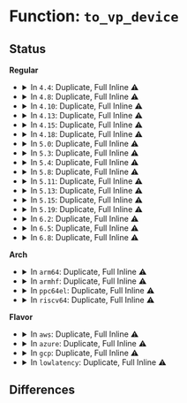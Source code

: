 # Function: <code>to_vp_device</code>

## Status
<b>Regular</b>
<ul>
<li>
<details>
<summary>In <code>4.4</code>: Duplicate, Full Inline ⚠️</summary>

**Collision:** Static Duplication

**Inline:** Full

**Transformation:** False

**Instances:**

```
In drivers/virtio/virtio_pci_modern.c (0)
Location: drivers/virtio/virtio_pci_common.h:127
Inline: True
```
```
In drivers/virtio/virtio_pci_common.c (0)
Location: drivers/virtio/virtio_pci_common.h:127
Inline: True
```
```
In drivers/virtio/virtio_pci_legacy.c (0)
Location: drivers/virtio/virtio_pci_common.h:127
Inline: True
```
</details>
</li>
<li>
<details>
<summary>In <code>4.8</code>: Duplicate, Full Inline ⚠️</summary>

**Collision:** Static Duplication

**Inline:** Full

**Transformation:** False

**Instances:**

```
In drivers/virtio/virtio_pci_modern.c (0)
Location: drivers/virtio/virtio_pci_common.h:121
Inline: True
```
```
In drivers/virtio/virtio_pci_common.c (0)
Location: drivers/virtio/virtio_pci_common.h:121
Inline: True
```
```
In drivers/virtio/virtio_pci_legacy.c (0)
Location: drivers/virtio/virtio_pci_common.h:121
Inline: True
```
</details>
</li>
<li>
<details>
<summary>In <code>4.10</code>: Duplicate, Full Inline ⚠️</summary>

**Collision:** Static Duplication

**Inline:** Full

**Transformation:** False

**Instances:**

```
In drivers/virtio/virtio_pci_modern.c (0)
Location: drivers/virtio/virtio_pci_common.h:120
Inline: True
```
```
In drivers/virtio/virtio_pci_common.c (0)
Location: drivers/virtio/virtio_pci_common.h:120
Inline: True
```
```
In drivers/virtio/virtio_pci_legacy.c (0)
Location: drivers/virtio/virtio_pci_common.h:120
Inline: True
```
</details>
</li>
<li>
<details>
<summary>In <code>4.13</code>: Duplicate, Full Inline ⚠️</summary>

**Collision:** Static Duplication

**Inline:** Full

**Transformation:** False

**Instances:**

```
In drivers/virtio/virtio_pci_modern.c (0)
Location: drivers/virtio/virtio_pci_common.h:121
Inline: True
```
```
In drivers/virtio/virtio_pci_common.c (0)
Location: drivers/virtio/virtio_pci_common.h:121
Inline: True
```
```
In drivers/virtio/virtio_pci_legacy.c (0)
Location: drivers/virtio/virtio_pci_common.h:121
Inline: True
```
</details>
</li>
<li>
<details>
<summary>In <code>4.15</code>: Duplicate, Full Inline ⚠️</summary>

**Collision:** Static Duplication

**Inline:** Full

**Transformation:** False

**Instances:**

```
In drivers/virtio/virtio_pci_modern.c (0)
Location: drivers/virtio/virtio_pci_common.h:121
Inline: True
```
```
In drivers/virtio/virtio_pci_common.c (0)
Location: drivers/virtio/virtio_pci_common.h:121
Inline: True
```
```
In drivers/virtio/virtio_pci_legacy.c (0)
Location: drivers/virtio/virtio_pci_common.h:121
Inline: True
```
</details>
</li>
<li>
<details>
<summary>In <code>4.18</code>: Duplicate, Full Inline ⚠️</summary>

**Collision:** Static Duplication

**Inline:** Full

**Transformation:** False

**Instances:**

```
In drivers/virtio/virtio_pci_modern.c (ffffffff815ed424)
Location: drivers/virtio/virtio_pci_common.h:121
Inline: True
Inline callers:
  - drivers/virtio/virtio_pci_modern.c:del_vq
  - drivers/virtio/virtio_pci_modern.c:vp_reset
  - drivers/virtio/virtio_pci_modern.c:vp_get_status
  - drivers/virtio/virtio_pci_modern.c:vp_generation
  - drivers/virtio/virtio_pci_modern.c:vp_set
  - drivers/virtio/virtio_pci_modern.c:vp_get
  - drivers/virtio/virtio_pci_modern.c:vp_finalize_features
  - drivers/virtio/virtio_pci_modern.c:vp_finalize_features
  - drivers/virtio/virtio_pci_modern.c:vp_get_features
```
```
In drivers/virtio/virtio_pci_common.c (ffffffff815ee6a5)
Location: drivers/virtio/virtio_pci_common.h:121
Inline: True
Inline callers:
  - drivers/virtio/virtio_pci_common.c:virtio_pci_release_dev
  - drivers/virtio/virtio_pci_common.c:vp_get_vq_affinity
  - drivers/virtio/virtio_pci_common.c:vp_set_vq_affinity
  - drivers/virtio/virtio_pci_common.c:vp_bus_name
  - drivers/virtio/virtio_pci_common.c:vp_find_vqs
  - drivers/virtio/virtio_pci_common.c:vp_find_vqs_msix
  - drivers/virtio/virtio_pci_common.c:vp_find_vqs_msix
  - drivers/virtio/virtio_pci_common.c:vp_del_vqs
  - drivers/virtio/virtio_pci_common.c:vp_del_vqs
  - drivers/virtio/virtio_pci_common.c:vp_setup_vq
  - drivers/virtio/virtio_pci_common.c:vp_synchronize_vectors
```
```
In drivers/virtio/virtio_pci_legacy.c (ffffffff815ef6b4)
Location: drivers/virtio/virtio_pci_common.h:121
Inline: True
Inline callers:
  - drivers/virtio/virtio_pci_legacy.c:del_vq
  - drivers/virtio/virtio_pci_legacy.c:vp_reset
  - drivers/virtio/virtio_pci_legacy.c:vp_get_status
  - drivers/virtio/virtio_pci_legacy.c:vp_set
  - drivers/virtio/virtio_pci_legacy.c:vp_get
  - drivers/virtio/virtio_pci_legacy.c:vp_get_features
```
</details>
</li>
<li>
<details>
<summary>In <code>5.0</code>: Duplicate, Full Inline ⚠️</summary>

**Collision:** Static Duplication

**Inline:** Full

**Transformation:** False

**Instances:**

```
In drivers/virtio/virtio_pci_modern.c (ffffffff81607d04)
Location: drivers/virtio/virtio_pci_common.h:121
Inline: True
Inline callers:
  - drivers/virtio/virtio_pci_modern.c:del_vq
  - drivers/virtio/virtio_pci_modern.c:vp_reset
  - drivers/virtio/virtio_pci_modern.c:vp_get_status
  - drivers/virtio/virtio_pci_modern.c:vp_generation
  - drivers/virtio/virtio_pci_modern.c:vp_set
  - drivers/virtio/virtio_pci_modern.c:vp_get
  - drivers/virtio/virtio_pci_modern.c:vp_finalize_features
  - drivers/virtio/virtio_pci_modern.c:vp_finalize_features
  - drivers/virtio/virtio_pci_modern.c:vp_get_features
```
```
In drivers/virtio/virtio_pci_common.c (ffffffff81608da5)
Location: drivers/virtio/virtio_pci_common.h:121
Inline: True
Inline callers:
  - drivers/virtio/virtio_pci_common.c:virtio_pci_release_dev
  - drivers/virtio/virtio_pci_common.c:vp_get_vq_affinity
  - drivers/virtio/virtio_pci_common.c:vp_set_vq_affinity
  - drivers/virtio/virtio_pci_common.c:vp_bus_name
  - drivers/virtio/virtio_pci_common.c:vp_find_vqs
  - drivers/virtio/virtio_pci_common.c:vp_find_vqs_msix
  - drivers/virtio/virtio_pci_common.c:vp_find_vqs_msix
  - drivers/virtio/virtio_pci_common.c:vp_del_vqs
  - drivers/virtio/virtio_pci_common.c:vp_del_vqs
  - drivers/virtio/virtio_pci_common.c:vp_setup_vq
  - drivers/virtio/virtio_pci_common.c:vp_synchronize_vectors
```
```
In drivers/virtio/virtio_pci_legacy.c (ffffffff81609dd4)
Location: drivers/virtio/virtio_pci_common.h:121
Inline: True
Inline callers:
  - drivers/virtio/virtio_pci_legacy.c:del_vq
  - drivers/virtio/virtio_pci_legacy.c:vp_reset
  - drivers/virtio/virtio_pci_legacy.c:vp_get_status
  - drivers/virtio/virtio_pci_legacy.c:vp_set
  - drivers/virtio/virtio_pci_legacy.c:vp_get
  - drivers/virtio/virtio_pci_legacy.c:vp_get_features
```
</details>
</li>
<li>
<details>
<summary>In <code>5.3</code>: Duplicate, Full Inline ⚠️</summary>

**Collision:** Static Duplication

**Inline:** Full

**Transformation:** False

**Instances:**

```
In drivers/virtio/virtio_pci_modern.c (ffffffff8163bb64)
Location: drivers/virtio/virtio_pci_common.h:118
Inline: True
Inline callers:
  - drivers/virtio/virtio_pci_modern.c:del_vq
  - drivers/virtio/virtio_pci_modern.c:vp_reset
  - drivers/virtio/virtio_pci_modern.c:vp_get_status
  - drivers/virtio/virtio_pci_modern.c:vp_generation
  - drivers/virtio/virtio_pci_modern.c:vp_set
  - drivers/virtio/virtio_pci_modern.c:vp_get
  - drivers/virtio/virtio_pci_modern.c:vp_finalize_features
  - drivers/virtio/virtio_pci_modern.c:vp_finalize_features
  - drivers/virtio/virtio_pci_modern.c:vp_get_features
```
```
In drivers/virtio/virtio_pci_common.c (ffffffff8163cbf5)
Location: drivers/virtio/virtio_pci_common.h:118
Inline: True
Inline callers:
  - drivers/virtio/virtio_pci_common.c:virtio_pci_release_dev
  - drivers/virtio/virtio_pci_common.c:vp_get_vq_affinity
  - drivers/virtio/virtio_pci_common.c:vp_set_vq_affinity
  - drivers/virtio/virtio_pci_common.c:vp_bus_name
  - drivers/virtio/virtio_pci_common.c:vp_find_vqs
  - drivers/virtio/virtio_pci_common.c:vp_find_vqs_msix
  - drivers/virtio/virtio_pci_common.c:vp_find_vqs_msix
  - drivers/virtio/virtio_pci_common.c:vp_del_vqs
  - drivers/virtio/virtio_pci_common.c:vp_del_vqs
  - drivers/virtio/virtio_pci_common.c:vp_setup_vq
  - drivers/virtio/virtio_pci_common.c:vp_synchronize_vectors
```
```
In drivers/virtio/virtio_pci_legacy.c (ffffffff8163dbb4)
Location: drivers/virtio/virtio_pci_common.h:118
Inline: True
Inline callers:
  - drivers/virtio/virtio_pci_legacy.c:del_vq
  - drivers/virtio/virtio_pci_legacy.c:vp_reset
  - drivers/virtio/virtio_pci_legacy.c:vp_get_status
  - drivers/virtio/virtio_pci_legacy.c:vp_set
  - drivers/virtio/virtio_pci_legacy.c:vp_get
  - drivers/virtio/virtio_pci_legacy.c:vp_get_features
```
</details>
</li>
<li>
<details>
<summary>In <code>5.4</code>: Duplicate, Full Inline ⚠️</summary>

**Collision:** Static Duplication

**Inline:** Full

**Transformation:** False

**Instances:**

```
In drivers/virtio/virtio_pci_modern.c (ffffffff8165e014)
Location: drivers/virtio/virtio_pci_common.h:118
Inline: True
Inline callers:
  - drivers/virtio/virtio_pci_modern.c:del_vq
  - drivers/virtio/virtio_pci_modern.c:vp_reset
  - drivers/virtio/virtio_pci_modern.c:vp_get_status
  - drivers/virtio/virtio_pci_modern.c:vp_generation
  - drivers/virtio/virtio_pci_modern.c:vp_set
  - drivers/virtio/virtio_pci_modern.c:vp_get
  - drivers/virtio/virtio_pci_modern.c:vp_finalize_features
  - drivers/virtio/virtio_pci_modern.c:vp_finalize_features
  - drivers/virtio/virtio_pci_modern.c:vp_get_features
```
```
In drivers/virtio/virtio_pci_common.c (ffffffff8165f0d5)
Location: drivers/virtio/virtio_pci_common.h:118
Inline: True
Inline callers:
  - drivers/virtio/virtio_pci_common.c:virtio_pci_release_dev
  - drivers/virtio/virtio_pci_common.c:vp_get_vq_affinity
  - drivers/virtio/virtio_pci_common.c:vp_set_vq_affinity
  - drivers/virtio/virtio_pci_common.c:vp_bus_name
  - drivers/virtio/virtio_pci_common.c:vp_find_vqs
  - drivers/virtio/virtio_pci_common.c:vp_find_vqs_msix
  - drivers/virtio/virtio_pci_common.c:vp_find_vqs_msix
  - drivers/virtio/virtio_pci_common.c:vp_del_vqs
  - drivers/virtio/virtio_pci_common.c:vp_del_vqs
  - drivers/virtio/virtio_pci_common.c:vp_setup_vq
  - drivers/virtio/virtio_pci_common.c:vp_synchronize_vectors
```
```
In drivers/virtio/virtio_pci_legacy.c (ffffffff81660094)
Location: drivers/virtio/virtio_pci_common.h:118
Inline: True
Inline callers:
  - drivers/virtio/virtio_pci_legacy.c:del_vq
  - drivers/virtio/virtio_pci_legacy.c:vp_reset
  - drivers/virtio/virtio_pci_legacy.c:vp_get_status
  - drivers/virtio/virtio_pci_legacy.c:vp_set
  - drivers/virtio/virtio_pci_legacy.c:vp_get
  - drivers/virtio/virtio_pci_legacy.c:vp_get_features
```
</details>
</li>
<li>
<details>
<summary>In <code>5.8</code>: Duplicate, Full Inline ⚠️</summary>

**Collision:** Static Duplication

**Inline:** Full

**Transformation:** False

**Instances:**

```
In drivers/virtio/virtio_pci_modern.c (ffffffff8170d124)
Location: drivers/virtio/virtio_pci_common.h:118
Inline: True
Inline callers:
  - drivers/virtio/virtio_pci_modern.c:del_vq
  - drivers/virtio/virtio_pci_modern.c:vp_reset
  - drivers/virtio/virtio_pci_modern.c:vp_get_status
  - drivers/virtio/virtio_pci_modern.c:vp_generation
  - drivers/virtio/virtio_pci_modern.c:vp_set
  - drivers/virtio/virtio_pci_modern.c:vp_get
  - drivers/virtio/virtio_pci_modern.c:vp_finalize_features
  - drivers/virtio/virtio_pci_modern.c:vp_finalize_features
  - drivers/virtio/virtio_pci_modern.c:vp_get_features
```
```
In drivers/virtio/virtio_pci_common.c (ffffffff8170e1a5)
Location: drivers/virtio/virtio_pci_common.h:118
Inline: True
Inline callers:
  - drivers/virtio/virtio_pci_common.c:virtio_pci_release_dev
  - drivers/virtio/virtio_pci_common.c:vp_get_vq_affinity
  - drivers/virtio/virtio_pci_common.c:vp_set_vq_affinity
  - drivers/virtio/virtio_pci_common.c:vp_bus_name
  - drivers/virtio/virtio_pci_common.c:vp_find_vqs_intx
  - drivers/virtio/virtio_pci_common.c:vp_find_vqs_msix
  - drivers/virtio/virtio_pci_common.c:vp_del_vqs
  - drivers/virtio/virtio_pci_common.c:vp_del_vqs
  - drivers/virtio/virtio_pci_common.c:vp_setup_vq
  - drivers/virtio/virtio_pci_common.c:vp_request_msix_vectors
  - drivers/virtio/virtio_pci_common.c:vp_synchronize_vectors
```
```
In drivers/virtio/virtio_pci_legacy.c (ffffffff8170f284)
Location: drivers/virtio/virtio_pci_common.h:118
Inline: True
Inline callers:
  - drivers/virtio/virtio_pci_legacy.c:del_vq
  - drivers/virtio/virtio_pci_legacy.c:vp_reset
  - drivers/virtio/virtio_pci_legacy.c:vp_get_status
  - drivers/virtio/virtio_pci_legacy.c:vp_set
  - drivers/virtio/virtio_pci_legacy.c:vp_get
  - drivers/virtio/virtio_pci_legacy.c:vp_get_features
```
</details>
</li>
<li>
<details>
<summary>In <code>5.11</code>: Duplicate, Full Inline ⚠️</summary>

**Collision:** Static Duplication

**Inline:** Full

**Transformation:** False

**Instances:**

```
In drivers/virtio/virtio_pci_modern.c (ffffffff8172a05d)
Location: drivers/virtio/virtio_pci_common.h:118
Inline: True
Inline callers:
  - drivers/virtio/virtio_pci_modern.c:vp_get_shm_region
  - drivers/virtio/virtio_pci_modern.c:del_vq
  - drivers/virtio/virtio_pci_modern.c:vp_reset
  - drivers/virtio/virtio_pci_modern.c:vp_get_status
  - drivers/virtio/virtio_pci_modern.c:vp_generation
  - drivers/virtio/virtio_pci_modern.c:vp_set
  - drivers/virtio/virtio_pci_modern.c:vp_get
  - drivers/virtio/virtio_pci_modern.c:vp_finalize_features
  - drivers/virtio/virtio_pci_modern.c:vp_finalize_features
  - drivers/virtio/virtio_pci_modern.c:vp_get_features
```
```
In drivers/virtio/virtio_pci_common.c (ffffffff8172af95)
Location: drivers/virtio/virtio_pci_common.h:118
Inline: True
Inline callers:
  - drivers/virtio/virtio_pci_common.c:virtio_pci_release_dev
  - drivers/virtio/virtio_pci_common.c:vp_get_vq_affinity
  - drivers/virtio/virtio_pci_common.c:vp_set_vq_affinity
  - drivers/virtio/virtio_pci_common.c:vp_bus_name
  - drivers/virtio/virtio_pci_common.c:vp_find_vqs_intx
  - drivers/virtio/virtio_pci_common.c:vp_find_vqs_msix
  - drivers/virtio/virtio_pci_common.c:vp_del_vqs
  - drivers/virtio/virtio_pci_common.c:vp_del_vqs
  - drivers/virtio/virtio_pci_common.c:vp_setup_vq
  - drivers/virtio/virtio_pci_common.c:vp_request_msix_vectors
  - drivers/virtio/virtio_pci_common.c:vp_synchronize_vectors
```
```
In drivers/virtio/virtio_pci_legacy.c (ffffffff8172c054)
Location: drivers/virtio/virtio_pci_common.h:118
Inline: True
Inline callers:
  - drivers/virtio/virtio_pci_legacy.c:del_vq
  - drivers/virtio/virtio_pci_legacy.c:vp_reset
  - drivers/virtio/virtio_pci_legacy.c:vp_get_status
  - drivers/virtio/virtio_pci_legacy.c:vp_set
  - drivers/virtio/virtio_pci_legacy.c:vp_get
  - drivers/virtio/virtio_pci_legacy.c:vp_get_features
```
</details>
</li>
<li>
<details>
<summary>In <code>5.13</code>: Duplicate, Full Inline ⚠️</summary>

**Collision:** Static Duplication

**Inline:** Full

**Transformation:** False

**Instances:**

```
In drivers/virtio/virtio_pci_modern.c (ffffffff8170e7b7)
Location: drivers/virtio/virtio_pci_common.h:100
Inline: True
Inline callers:
  - drivers/virtio/virtio_pci_modern.c:vp_get_shm_region
  - drivers/virtio/virtio_pci_modern.c:del_vq
  - drivers/virtio/virtio_pci_modern.c:vp_reset
  - drivers/virtio/virtio_pci_modern.c:vp_get_status
  - drivers/virtio/virtio_pci_modern.c:vp_generation
  - drivers/virtio/virtio_pci_modern.c:vp_set
  - drivers/virtio/virtio_pci_modern.c:vp_get
  - drivers/virtio/virtio_pci_modern.c:vp_finalize_features
  - drivers/virtio/virtio_pci_modern.c:vp_finalize_features
  - drivers/virtio/virtio_pci_modern.c:vp_get_features
```
```
In drivers/virtio/virtio_pci_common.c (ffffffff8170ed15)
Location: drivers/virtio/virtio_pci_common.h:100
Inline: True
Inline callers:
  - drivers/virtio/virtio_pci_common.c:virtio_pci_release_dev
  - drivers/virtio/virtio_pci_common.c:vp_get_vq_affinity
  - drivers/virtio/virtio_pci_common.c:vp_set_vq_affinity
  - drivers/virtio/virtio_pci_common.c:vp_bus_name
  - drivers/virtio/virtio_pci_common.c:vp_find_vqs
  - drivers/virtio/virtio_pci_common.c:vp_find_vqs_msix
  - drivers/virtio/virtio_pci_common.c:vp_del_vqs
  - drivers/virtio/virtio_pci_common.c:vp_del_vqs
  - drivers/virtio/virtio_pci_common.c:vp_setup_vq
  - drivers/virtio/virtio_pci_common.c:vp_request_msix_vectors
  - drivers/virtio/virtio_pci_common.c:vp_synchronize_vectors
```
```
In drivers/virtio/virtio_pci_legacy.c (ffffffff8170fda4)
Location: drivers/virtio/virtio_pci_common.h:100
Inline: True
Inline callers:
  - drivers/virtio/virtio_pci_legacy.c:del_vq
  - drivers/virtio/virtio_pci_legacy.c:vp_reset
  - drivers/virtio/virtio_pci_legacy.c:vp_get_status
  - drivers/virtio/virtio_pci_legacy.c:vp_set
  - drivers/virtio/virtio_pci_legacy.c:vp_get
  - drivers/virtio/virtio_pci_legacy.c:vp_get_features
```
</details>
</li>
<li>
<details>
<summary>In <code>5.15</code>: Duplicate, Full Inline ⚠️</summary>

**Collision:** Static Duplication

**Inline:** Full

**Transformation:** False

**Instances:**

```
In drivers/virtio/virtio_pci_modern.c (ffffffff8178b047)
Location: drivers/virtio/virtio_pci_common.h:100
Inline: True
Inline callers:
  - drivers/virtio/virtio_pci_modern.c:vp_get_shm_region
  - drivers/virtio/virtio_pci_modern.c:del_vq
  - drivers/virtio/virtio_pci_modern.c:vp_reset
  - drivers/virtio/virtio_pci_modern.c:vp_set_status
  - drivers/virtio/virtio_pci_modern.c:vp_get_status
  - drivers/virtio/virtio_pci_modern.c:vp_generation
  - drivers/virtio/virtio_pci_modern.c:vp_set
  - drivers/virtio/virtio_pci_modern.c:vp_get
  - drivers/virtio/virtio_pci_modern.c:vp_finalize_features
  - drivers/virtio/virtio_pci_modern.c:vp_finalize_features
  - drivers/virtio/virtio_pci_modern.c:vp_get_features
```
```
In drivers/virtio/virtio_pci_common.c (ffffffff8178b645)
Location: drivers/virtio/virtio_pci_common.h:100
Inline: True
Inline callers:
  - drivers/virtio/virtio_pci_common.c:virtio_pci_release_dev
  - drivers/virtio/virtio_pci_common.c:vp_get_vq_affinity
  - drivers/virtio/virtio_pci_common.c:vp_set_vq_affinity
  - drivers/virtio/virtio_pci_common.c:vp_bus_name
  - drivers/virtio/virtio_pci_common.c:vp_find_vqs
  - drivers/virtio/virtio_pci_common.c:vp_find_vqs_msix
  - drivers/virtio/virtio_pci_common.c:vp_del_vqs
  - drivers/virtio/virtio_pci_common.c:vp_del_vqs
  - drivers/virtio/virtio_pci_common.c:vp_setup_vq
  - drivers/virtio/virtio_pci_common.c:vp_request_msix_vectors
  - drivers/virtio/virtio_pci_common.c:vp_synchronize_vectors
```
```
In drivers/virtio/virtio_pci_legacy.c (ffffffff8178c784)
Location: drivers/virtio/virtio_pci_common.h:100
Inline: True
Inline callers:
  - drivers/virtio/virtio_pci_legacy.c:del_vq
  - drivers/virtio/virtio_pci_legacy.c:vp_reset
  - drivers/virtio/virtio_pci_legacy.c:vp_set_status
  - drivers/virtio/virtio_pci_legacy.c:vp_get_status
  - drivers/virtio/virtio_pci_legacy.c:vp_set
  - drivers/virtio/virtio_pci_legacy.c:vp_get
  - drivers/virtio/virtio_pci_legacy.c:vp_finalize_features
  - drivers/virtio/virtio_pci_legacy.c:vp_get_features
```
</details>
</li>
<li>
<details>
<summary>In <code>5.19</code>: Duplicate, Full Inline ⚠️</summary>

**Collision:** Static Duplication

**Inline:** Full

**Transformation:** False

**Instances:**

```
In drivers/virtio/virtio_pci_modern.c (0)
Location: drivers/virtio/virtio_pci_common.h:99
Inline: True
```
```
In drivers/virtio/virtio_pci_common.c (0)
Location: drivers/virtio/virtio_pci_common.h:99
Inline: True
```
```
In drivers/virtio/virtio_pci_legacy.c (0)
Location: drivers/virtio/virtio_pci_common.h:99
Inline: True
```
</details>
</li>
<li>
<details>
<summary>In <code>6.2</code>: Duplicate, Full Inline ⚠️</summary>

**Collision:** Static Duplication

**Inline:** Full

**Transformation:** False

**Instances:**

```
In drivers/virtio/virtio_pci_modern.c (0)
Location: drivers/virtio/virtio_pci_common.h:99
Inline: True
```
```
In drivers/virtio/virtio_pci_common.c (0)
Location: drivers/virtio/virtio_pci_common.h:99
Inline: True
```
```
In drivers/virtio/virtio_pci_legacy.c (0)
Location: drivers/virtio/virtio_pci_common.h:99
Inline: True
```
</details>
</li>
<li>
<details>
<summary>In <code>6.5</code>: Duplicate, Full Inline ⚠️</summary>

**Collision:** Static Duplication

**Inline:** Full

**Transformation:** False

**Instances:**

```
In drivers/virtio/virtio_pci_modern.c (0)
Location: drivers/virtio/virtio_pci_common.h:100
Inline: True
```
```
In drivers/virtio/virtio_pci_common.c (0)
Location: drivers/virtio/virtio_pci_common.h:100
Inline: True
```
```
In drivers/virtio/virtio_pci_legacy.c (0)
Location: drivers/virtio/virtio_pci_common.h:100
Inline: True
```
</details>
</li>
<li>
<details>
<summary>In <code>6.8</code>: Duplicate, Full Inline ⚠️</summary>

**Collision:** Static Duplication

**Inline:** Full

**Transformation:** False

**Instances:**

```
In drivers/virtio/virtio_pci_modern.c (0)
Location: drivers/virtio/virtio_pci_common.h:117
Inline: True
```
```
In drivers/virtio/virtio_pci_common.c (0)
Location: drivers/virtio/virtio_pci_common.h:117
Inline: True
```
```
In drivers/virtio/virtio_pci_legacy.c (0)
Location: drivers/virtio/virtio_pci_common.h:117
Inline: True
```
```
In drivers/virtio/virtio_pci_admin_legacy_io.c (0)
Location: drivers/virtio/virtio_pci_common.h:117
Inline: True
```
</details>
</li>
</ul>
<b>Arch</b>
<ul>
<li>
<details>
<summary>In <code>arm64</code>: Duplicate, Full Inline ⚠️</summary>

**Collision:** Static Duplication

**Inline:** Full

**Transformation:** False

**Instances:**

```
In drivers/virtio/virtio_pci_modern.c (ffff800010827470)
Location: drivers/virtio/virtio_pci_common.h:118
Inline: True
Inline callers:
  - drivers/virtio/virtio_pci_modern.c:del_vq
  - drivers/virtio/virtio_pci_modern.c:vp_reset
  - drivers/virtio/virtio_pci_modern.c:vp_get_status
  - drivers/virtio/virtio_pci_modern.c:vp_generation
  - drivers/virtio/virtio_pci_modern.c:vp_set
  - drivers/virtio/virtio_pci_modern.c:vp_get
  - drivers/virtio/virtio_pci_modern.c:vp_finalize_features
  - drivers/virtio/virtio_pci_modern.c:vp_finalize_features
  - drivers/virtio/virtio_pci_modern.c:vp_get_features
```
```
In drivers/virtio/virtio_pci_common.c (ffff800010827ef0)
Location: drivers/virtio/virtio_pci_common.h:118
Inline: True
Inline callers:
  - drivers/virtio/virtio_pci_common.c:virtio_pci_release_dev
  - drivers/virtio/virtio_pci_common.c:vp_get_vq_affinity
  - drivers/virtio/virtio_pci_common.c:vp_set_vq_affinity
  - drivers/virtio/virtio_pci_common.c:vp_bus_name
  - drivers/virtio/virtio_pci_common.c:vp_find_vqs
  - drivers/virtio/virtio_pci_common.c:vp_find_vqs_msix
  - drivers/virtio/virtio_pci_common.c:vp_find_vqs_msix
  - drivers/virtio/virtio_pci_common.c:vp_del_vqs
  - drivers/virtio/virtio_pci_common.c:vp_del_vqs
  - drivers/virtio/virtio_pci_common.c:vp_setup_vq
  - drivers/virtio/virtio_pci_common.c:vp_synchronize_vectors
```
```
In drivers/virtio/virtio_pci_legacy.c (ffff800010829028)
Location: drivers/virtio/virtio_pci_common.h:118
Inline: True
Inline callers:
  - drivers/virtio/virtio_pci_legacy.c:del_vq
  - drivers/virtio/virtio_pci_legacy.c:vp_reset
  - drivers/virtio/virtio_pci_legacy.c:vp_get_status
  - drivers/virtio/virtio_pci_legacy.c:vp_set
  - drivers/virtio/virtio_pci_legacy.c:vp_get
  - drivers/virtio/virtio_pci_legacy.c:vp_get_features
```
</details>
</li>
<li>
<details>
<summary>In <code>armhf</code>: Duplicate, Full Inline ⚠️</summary>

**Collision:** Static Duplication

**Inline:** Full

**Transformation:** False

**Instances:**

```
In drivers/virtio/virtio_pci_modern.c (c0944dfc)
Location: drivers/virtio/virtio_pci_common.h:118
Inline: True
Inline callers:
  - drivers/virtio/virtio_pci_modern.c:del_vq
  - drivers/virtio/virtio_pci_modern.c:vp_reset
  - drivers/virtio/virtio_pci_modern.c:vp_get_status
  - drivers/virtio/virtio_pci_modern.c:vp_generation
  - drivers/virtio/virtio_pci_modern.c:vp_set
  - drivers/virtio/virtio_pci_modern.c:vp_get
  - drivers/virtio/virtio_pci_modern.c:vp_finalize_features
  - drivers/virtio/virtio_pci_modern.c:vp_finalize_features
  - drivers/virtio/virtio_pci_modern.c:vp_get_features
```
```
In drivers/virtio/virtio_pci_common.c (c0945de0)
Location: drivers/virtio/virtio_pci_common.h:118
Inline: True
Inline callers:
  - drivers/virtio/virtio_pci_common.c:virtio_pci_release_dev
  - drivers/virtio/virtio_pci_common.c:vp_get_vq_affinity
  - drivers/virtio/virtio_pci_common.c:vp_set_vq_affinity
  - drivers/virtio/virtio_pci_common.c:vp_bus_name
  - drivers/virtio/virtio_pci_common.c:vp_find_vqs
  - drivers/virtio/virtio_pci_common.c:vp_find_vqs_msix
  - drivers/virtio/virtio_pci_common.c:vp_find_vqs_msix
  - drivers/virtio/virtio_pci_common.c:vp_del_vqs
  - drivers/virtio/virtio_pci_common.c:vp_del_vqs
  - drivers/virtio/virtio_pci_common.c:vp_setup_vq
  - drivers/virtio/virtio_pci_common.c:vp_synchronize_vectors
```
```
In drivers/virtio/virtio_pci_legacy.c (c0946cac)
Location: drivers/virtio/virtio_pci_common.h:118
Inline: True
Inline callers:
  - drivers/virtio/virtio_pci_legacy.c:del_vq
  - drivers/virtio/virtio_pci_legacy.c:vp_reset
  - drivers/virtio/virtio_pci_legacy.c:vp_get_status
  - drivers/virtio/virtio_pci_legacy.c:vp_set
  - drivers/virtio/virtio_pci_legacy.c:vp_get
  - drivers/virtio/virtio_pci_legacy.c:vp_get_features
```
</details>
</li>
<li>
<details>
<summary>In <code>ppc64el</code>: Duplicate, Full Inline ⚠️</summary>

**Collision:** Static Duplication

**Inline:** Full

**Transformation:** False

**Instances:**

```
In drivers/virtio/virtio_pci_modern.c (c0000000008d2a2c)
Location: drivers/virtio/virtio_pci_common.h:118
Inline: True
Inline callers:
  - drivers/virtio/virtio_pci_modern.c:del_vq
  - drivers/virtio/virtio_pci_modern.c:vp_reset
  - drivers/virtio/virtio_pci_modern.c:vp_set_status
  - drivers/virtio/virtio_pci_modern.c:vp_get_status
  - drivers/virtio/virtio_pci_modern.c:vp_generation
  - drivers/virtio/virtio_pci_modern.c:vp_set
  - drivers/virtio/virtio_pci_modern.c:vp_get
  - drivers/virtio/virtio_pci_modern.c:vp_finalize_features
  - drivers/virtio/virtio_pci_modern.c:vp_finalize_features
  - drivers/virtio/virtio_pci_modern.c:vp_get_features
```
```
In drivers/virtio/virtio_pci_common.c (c0000000008d405c)
Location: drivers/virtio/virtio_pci_common.h:118
Inline: True
Inline callers:
  - drivers/virtio/virtio_pci_common.c:virtio_pci_release_dev
  - drivers/virtio/virtio_pci_common.c:vp_get_vq_affinity
  - drivers/virtio/virtio_pci_common.c:vp_set_vq_affinity
  - drivers/virtio/virtio_pci_common.c:vp_bus_name
  - drivers/virtio/virtio_pci_common.c:vp_find_vqs
  - drivers/virtio/virtio_pci_common.c:vp_find_vqs_msix
  - drivers/virtio/virtio_pci_common.c:vp_find_vqs_msix
  - drivers/virtio/virtio_pci_common.c:vp_del_vqs
  - drivers/virtio/virtio_pci_common.c:vp_del_vqs
  - drivers/virtio/virtio_pci_common.c:vp_setup_vq
  - drivers/virtio/virtio_pci_common.c:vp_synchronize_vectors
```
```
In drivers/virtio/virtio_pci_legacy.c (c0000000008d57ac)
Location: drivers/virtio/virtio_pci_common.h:118
Inline: True
Inline callers:
  - drivers/virtio/virtio_pci_legacy.c:del_vq
  - drivers/virtio/virtio_pci_legacy.c:vp_reset
  - drivers/virtio/virtio_pci_legacy.c:vp_set_status
  - drivers/virtio/virtio_pci_legacy.c:vp_get_status
  - drivers/virtio/virtio_pci_legacy.c:vp_set
  - drivers/virtio/virtio_pci_legacy.c:vp_get
  - drivers/virtio/virtio_pci_legacy.c:vp_finalize_features
  - drivers/virtio/virtio_pci_legacy.c:vp_get_features
```
</details>
</li>
<li>
<details>
<summary>In <code>riscv64</code>: Duplicate, Full Inline ⚠️</summary>

**Collision:** Static Duplication

**Inline:** Full

**Transformation:** False

**Instances:**

```
In drivers/virtio/virtio_pci_modern.c (ffffffe00051d53e)
Location: drivers/virtio/virtio_pci_common.h:118
Inline: True
Inline callers:
  - drivers/virtio/virtio_pci_modern.c:del_vq
  - drivers/virtio/virtio_pci_modern.c:vp_reset
  - drivers/virtio/virtio_pci_modern.c:vp_get_status
  - drivers/virtio/virtio_pci_modern.c:vp_generation
  - drivers/virtio/virtio_pci_modern.c:vp_set
  - drivers/virtio/virtio_pci_modern.c:vp_get
  - drivers/virtio/virtio_pci_modern.c:vp_finalize_features
  - drivers/virtio/virtio_pci_modern.c:vp_finalize_features
  - drivers/virtio/virtio_pci_modern.c:vp_get_features
```
```
In drivers/virtio/virtio_pci_common.c (ffffffe00051e50a)
Location: drivers/virtio/virtio_pci_common.h:118
Inline: True
Inline callers:
  - drivers/virtio/virtio_pci_common.c:virtio_pci_release_dev
  - drivers/virtio/virtio_pci_common.c:vp_get_vq_affinity
  - drivers/virtio/virtio_pci_common.c:vp_set_vq_affinity
  - drivers/virtio/virtio_pci_common.c:vp_bus_name
  - drivers/virtio/virtio_pci_common.c:vp_find_vqs
  - drivers/virtio/virtio_pci_common.c:vp_find_vqs_msix
  - drivers/virtio/virtio_pci_common.c:vp_find_vqs_msix
  - drivers/virtio/virtio_pci_common.c:vp_del_vqs
  - drivers/virtio/virtio_pci_common.c:vp_del_vqs
  - drivers/virtio/virtio_pci_common.c:vp_setup_vq
  - drivers/virtio/virtio_pci_common.c:vp_synchronize_vectors
```
```
In drivers/virtio/virtio_pci_legacy.c (ffffffe00051f492)
Location: drivers/virtio/virtio_pci_common.h:118
Inline: True
Inline callers:
  - drivers/virtio/virtio_pci_legacy.c:del_vq
  - drivers/virtio/virtio_pci_legacy.c:vp_reset
  - drivers/virtio/virtio_pci_legacy.c:vp_get_status
  - drivers/virtio/virtio_pci_legacy.c:vp_set
  - drivers/virtio/virtio_pci_legacy.c:vp_get
  - drivers/virtio/virtio_pci_legacy.c:vp_get_features
```
</details>
</li>
</ul>
<b>Flavor</b>
<ul>
<li>
<details>
<summary>In <code>aws</code>: Duplicate, Full Inline ⚠️</summary>

**Collision:** Static Duplication

**Inline:** Full

**Transformation:** False

**Instances:**

```
In drivers/virtio/virtio_pci_modern.c (ffffffff81623eb4)
Location: drivers/virtio/virtio_pci_common.h:118
Inline: True
Inline callers:
  - drivers/virtio/virtio_pci_modern.c:del_vq
  - drivers/virtio/virtio_pci_modern.c:vp_reset
  - drivers/virtio/virtio_pci_modern.c:vp_get_status
  - drivers/virtio/virtio_pci_modern.c:vp_generation
  - drivers/virtio/virtio_pci_modern.c:vp_set
  - drivers/virtio/virtio_pci_modern.c:vp_get
  - drivers/virtio/virtio_pci_modern.c:vp_finalize_features
  - drivers/virtio/virtio_pci_modern.c:vp_finalize_features
  - drivers/virtio/virtio_pci_modern.c:vp_get_features
```
```
In drivers/virtio/virtio_pci_common.c (ffffffff81624f45)
Location: drivers/virtio/virtio_pci_common.h:118
Inline: True
Inline callers:
  - drivers/virtio/virtio_pci_common.c:virtio_pci_release_dev
  - drivers/virtio/virtio_pci_common.c:vp_get_vq_affinity
  - drivers/virtio/virtio_pci_common.c:vp_set_vq_affinity
  - drivers/virtio/virtio_pci_common.c:vp_bus_name
  - drivers/virtio/virtio_pci_common.c:vp_find_vqs
  - drivers/virtio/virtio_pci_common.c:vp_find_vqs_msix
  - drivers/virtio/virtio_pci_common.c:vp_find_vqs_msix
  - drivers/virtio/virtio_pci_common.c:vp_del_vqs
  - drivers/virtio/virtio_pci_common.c:vp_del_vqs
  - drivers/virtio/virtio_pci_common.c:vp_setup_vq
  - drivers/virtio/virtio_pci_common.c:vp_synchronize_vectors
```
```
In drivers/virtio/virtio_pci_legacy.c (ffffffff81625f04)
Location: drivers/virtio/virtio_pci_common.h:118
Inline: True
Inline callers:
  - drivers/virtio/virtio_pci_legacy.c:del_vq
  - drivers/virtio/virtio_pci_legacy.c:vp_reset
  - drivers/virtio/virtio_pci_legacy.c:vp_get_status
  - drivers/virtio/virtio_pci_legacy.c:vp_set
  - drivers/virtio/virtio_pci_legacy.c:vp_get
  - drivers/virtio/virtio_pci_legacy.c:vp_get_features
```
</details>
</li>
<li>
<details>
<summary>In <code>azure</code>: Duplicate, Full Inline ⚠️</summary>

**Collision:** Static Duplication

**Inline:** Full

**Transformation:** False

**Instances:**

```
In drivers/virtio/virtio_pci_modern.c (ffffffff81618504)
Location: drivers/virtio/virtio_pci_common.h:118
Inline: True
Inline callers:
  - drivers/virtio/virtio_pci_modern.c:del_vq
  - drivers/virtio/virtio_pci_modern.c:vp_reset
  - drivers/virtio/virtio_pci_modern.c:vp_get_status
  - drivers/virtio/virtio_pci_modern.c:vp_generation
  - drivers/virtio/virtio_pci_modern.c:vp_set
  - drivers/virtio/virtio_pci_modern.c:vp_get
  - drivers/virtio/virtio_pci_modern.c:vp_finalize_features
  - drivers/virtio/virtio_pci_modern.c:vp_finalize_features
  - drivers/virtio/virtio_pci_modern.c:vp_get_features
```
```
In drivers/virtio/virtio_pci_common.c (ffffffff816195c5)
Location: drivers/virtio/virtio_pci_common.h:118
Inline: True
Inline callers:
  - drivers/virtio/virtio_pci_common.c:virtio_pci_release_dev
  - drivers/virtio/virtio_pci_common.c:vp_get_vq_affinity
  - drivers/virtio/virtio_pci_common.c:vp_set_vq_affinity
  - drivers/virtio/virtio_pci_common.c:vp_bus_name
  - drivers/virtio/virtio_pci_common.c:vp_find_vqs
  - drivers/virtio/virtio_pci_common.c:vp_find_vqs_msix
  - drivers/virtio/virtio_pci_common.c:vp_find_vqs_msix
  - drivers/virtio/virtio_pci_common.c:vp_del_vqs
  - drivers/virtio/virtio_pci_common.c:vp_del_vqs
  - drivers/virtio/virtio_pci_common.c:vp_setup_vq
  - drivers/virtio/virtio_pci_common.c:vp_synchronize_vectors
```
```
In drivers/virtio/virtio_pci_legacy.c (ffffffff8161a584)
Location: drivers/virtio/virtio_pci_common.h:118
Inline: True
Inline callers:
  - drivers/virtio/virtio_pci_legacy.c:del_vq
  - drivers/virtio/virtio_pci_legacy.c:vp_reset
  - drivers/virtio/virtio_pci_legacy.c:vp_get_status
  - drivers/virtio/virtio_pci_legacy.c:vp_set
  - drivers/virtio/virtio_pci_legacy.c:vp_get
  - drivers/virtio/virtio_pci_legacy.c:vp_get_features
```
</details>
</li>
<li>
<details>
<summary>In <code>gcp</code>: Duplicate, Full Inline ⚠️</summary>

**Collision:** Static Duplication

**Inline:** Full

**Transformation:** False

**Instances:**

```
In drivers/virtio/virtio_pci_modern.c (ffffffff81651e54)
Location: drivers/virtio/virtio_pci_common.h:118
Inline: True
Inline callers:
  - drivers/virtio/virtio_pci_modern.c:del_vq
  - drivers/virtio/virtio_pci_modern.c:vp_reset
  - drivers/virtio/virtio_pci_modern.c:vp_get_status
  - drivers/virtio/virtio_pci_modern.c:vp_generation
  - drivers/virtio/virtio_pci_modern.c:vp_set
  - drivers/virtio/virtio_pci_modern.c:vp_get
  - drivers/virtio/virtio_pci_modern.c:vp_finalize_features
  - drivers/virtio/virtio_pci_modern.c:vp_finalize_features
  - drivers/virtio/virtio_pci_modern.c:vp_get_features
```
```
In drivers/virtio/virtio_pci_common.c (ffffffff81652f15)
Location: drivers/virtio/virtio_pci_common.h:118
Inline: True
Inline callers:
  - drivers/virtio/virtio_pci_common.c:virtio_pci_release_dev
  - drivers/virtio/virtio_pci_common.c:vp_get_vq_affinity
  - drivers/virtio/virtio_pci_common.c:vp_set_vq_affinity
  - drivers/virtio/virtio_pci_common.c:vp_bus_name
  - drivers/virtio/virtio_pci_common.c:vp_find_vqs
  - drivers/virtio/virtio_pci_common.c:vp_find_vqs_msix
  - drivers/virtio/virtio_pci_common.c:vp_find_vqs_msix
  - drivers/virtio/virtio_pci_common.c:vp_del_vqs
  - drivers/virtio/virtio_pci_common.c:vp_del_vqs
  - drivers/virtio/virtio_pci_common.c:vp_setup_vq
  - drivers/virtio/virtio_pci_common.c:vp_synchronize_vectors
```
```
In drivers/virtio/virtio_pci_legacy.c (ffffffff81653ed4)
Location: drivers/virtio/virtio_pci_common.h:118
Inline: True
Inline callers:
  - drivers/virtio/virtio_pci_legacy.c:del_vq
  - drivers/virtio/virtio_pci_legacy.c:vp_reset
  - drivers/virtio/virtio_pci_legacy.c:vp_get_status
  - drivers/virtio/virtio_pci_legacy.c:vp_set
  - drivers/virtio/virtio_pci_legacy.c:vp_get
  - drivers/virtio/virtio_pci_legacy.c:vp_get_features
```
</details>
</li>
<li>
<details>
<summary>In <code>lowlatency</code>: Duplicate, Full Inline ⚠️</summary>

**Collision:** Static Duplication

**Inline:** Full

**Transformation:** False

**Instances:**

```
In drivers/virtio/virtio_pci_modern.c (ffffffff8166c4e4)
Location: drivers/virtio/virtio_pci_common.h:118
Inline: True
Inline callers:
  - drivers/virtio/virtio_pci_modern.c:del_vq
  - drivers/virtio/virtio_pci_modern.c:vp_reset
  - drivers/virtio/virtio_pci_modern.c:vp_get_status
  - drivers/virtio/virtio_pci_modern.c:vp_generation
  - drivers/virtio/virtio_pci_modern.c:vp_set
  - drivers/virtio/virtio_pci_modern.c:vp_get
  - drivers/virtio/virtio_pci_modern.c:vp_finalize_features
  - drivers/virtio/virtio_pci_modern.c:vp_finalize_features
  - drivers/virtio/virtio_pci_modern.c:vp_get_features
```
```
In drivers/virtio/virtio_pci_common.c (ffffffff8166d5a5)
Location: drivers/virtio/virtio_pci_common.h:118
Inline: True
Inline callers:
  - drivers/virtio/virtio_pci_common.c:virtio_pci_release_dev
  - drivers/virtio/virtio_pci_common.c:vp_get_vq_affinity
  - drivers/virtio/virtio_pci_common.c:vp_set_vq_affinity
  - drivers/virtio/virtio_pci_common.c:vp_bus_name
  - drivers/virtio/virtio_pci_common.c:vp_find_vqs
  - drivers/virtio/virtio_pci_common.c:vp_find_vqs_msix
  - drivers/virtio/virtio_pci_common.c:vp_find_vqs_msix
  - drivers/virtio/virtio_pci_common.c:vp_del_vqs
  - drivers/virtio/virtio_pci_common.c:vp_del_vqs
  - drivers/virtio/virtio_pci_common.c:vp_setup_vq
  - drivers/virtio/virtio_pci_common.c:vp_synchronize_vectors
```
```
In drivers/virtio/virtio_pci_legacy.c (ffffffff8166e564)
Location: drivers/virtio/virtio_pci_common.h:118
Inline: True
Inline callers:
  - drivers/virtio/virtio_pci_legacy.c:del_vq
  - drivers/virtio/virtio_pci_legacy.c:vp_reset
  - drivers/virtio/virtio_pci_legacy.c:vp_get_status
  - drivers/virtio/virtio_pci_legacy.c:vp_set
  - drivers/virtio/virtio_pci_legacy.c:vp_get
  - drivers/virtio/virtio_pci_legacy.c:vp_get_features
```
</details>
</li>
</ul>

## Differences
